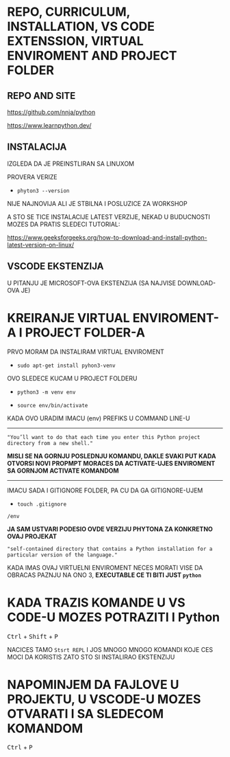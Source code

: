 # REPO, CURRICULUM, INSTALLATION, VS CODE EXTENSSION, VIRTUAL ENVIROMENT AND PROJECT FOLDER

## REPO AND SITE

<https://github.com/nnja/python>

<https://www.learnpython.dev/>

## INSTALACIJA

IZGLEDA DA JE PREINSTLIRAN SA LINUXOM

PROVERA VERIZE

- `phyton3 --version`

NIJE NAJNOVIJA ALI JE STBILNA I POSLUZICE ZA WORKSHOP

A STO SE TICE INSTALACIJE LATEST VERZIJE, NEKAD U BUDUCNOSTI MOZES DA PRATIS SLEDECI TUTORIAL:

<https://www.geeksforgeeks.org/how-to-download-and-install-python-latest-version-on-linux/>

## VSCODE EKSTENZIJA

U PITANJU JE MICROSOFT-OVA EKSTENZIJA (SA NAJVISE DOWNLOAD-OVA JE)

# KREIRANJE VIRTUAL ENVIROMENT-A I PROJECT FOLDER-A

PRVO MORAM DA INSTALIRAM VIRTUAL ENVIROMENT

- `sudo apt-get install pyhon3-venv`

OVO SLEDECE KUCAM U PROJECT FOLDERU 

- `python3 -m venv env`

- `source env/bin/activate`

KADA OVO URADIM IMACU (env) PREFIKS U COMMAND LINE-U

***

`"You’ll want to do that each time you enter this Python project directory from a new shell."`

**MISLI SE NA GORNJU POSLEDNJU KOMANDU, DAKLE SVAKI PUT KADA OTVORSI NOVI PROPMPT MORACES DA ACTIVATE-UJES ENVIROMENT SA GORNJOM ACTIVATE KOMANDOM**

***

IMACU SADA I GITIGNORE FOLDER, PA CU DA GA GITIGNORE-UJEM

- `touch .gitignore`

```
/env
```

**JA SAM USTVARI PODESIO OVDE VERZIJU PHYTONA ZA KONKRETNO OVAJ PROJEKAT**

`"self-contained directory that contains a Python installation for a particular version of the language."`

KADA IMAS OVAJ VIRTUELNI ENVIROMENT NECES MORATI VISE DA OBRACAS PAZNJU NA ONO 3, **EXECUTABLE CE TI BITI JUST `python`**

# KADA TRAZIS KOMANDE U VS CODE-U MOZES POTRAZITI I Python

<kbd>Ctrl</kbd> + <kbd>Shift</kbd> + <kbd>P</kbd>

NACICES TAMO `Stsrt REPL` I JOS MNOGO MNOGO KOMANDI KOJE CES MOCI DA KORISTIS ZATO STO SI INSTALIRAO EKSTENZIJU

# NAPOMINJEM DA FAJLOVE U PROJEKTU, U VSCODE-U MOZES OTVARATI I SA SLEDECOM KOMANDOM

<kbd>Ctrl</kbd> + <kbd>P</kbd>